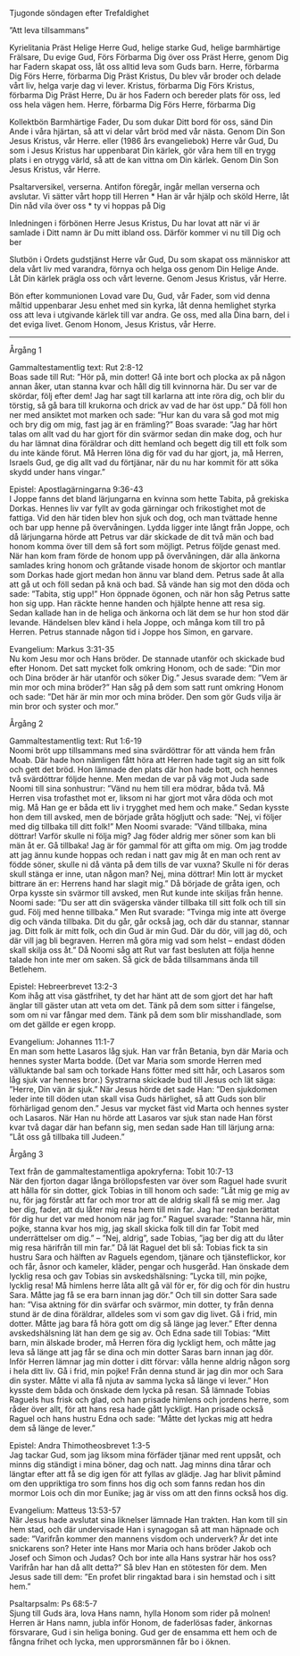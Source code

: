 ﻿Tjugonde söndagen efter Trefaldighet




”Att leva tillsammans”




Kyrielitania
Präst        Helige Herre Gud, helige starke Gud, helige barmhärtige Frälsare, Du evige Gud,
Förs        Förbarma Dig över oss
Präst        Herre, genom Dig har Fadern skapat oss, låt oss alltid leva som Guds barn. Herre, förbarma Dig
Förs        Herre, förbarma Dig
Präst        Kristus, Du blev vår broder och delade vårt liv, helga varje dag vi lever. Kristus, förbarma Dig
Förs        Kristus, förbarma Dig
Präst        Herre, Du är hos Fadern och bereder plats för oss, led oss hela vägen hem. Herre, förbarma Dig
Förs        Herre, förbarma Dig




Kollektbön
Barmhärtige Fader, Du som dukar Ditt bord för oss, sänd Din Ande i våra hjärtan, så att vi delar vårt bröd med vår nästa. Genom Din Son Jesus Kristus, vår Herre.
eller (1986 års evangeliebok)
Herre vår Gud, Du som i Jesus Kristus har uppenbarat Din kärlek, gör våra hem till en trygg plats i en otrygg värld, så att de kan vittna om Din kärlek.
Genom Din Son Jesus Kristus, vår Herre.




Psaltarversikel, verserna. Antifon föregår, ingår mellan verserna och avslutar.
Vi sätter vårt hopp till Herren * Han är vår hjälp och sköld
Herre, låt Din nåd vila över oss * ty vi hoppas på Dig




Inledningen i förbönen
Herre Jesus Kristus, Du har lovat att när vi är samlade i Ditt namn är Du mitt ibland oss. Därför kommer vi nu till Dig och ber




Slutbön i Ordets gudstjänst
Herre vår Gud, Du som skapat oss människor att dela vårt liv med varandra, förnya och helga oss genom Din Helige Ande. Låt Din kärlek prägla oss och vårt leverne. Genom Jesus Kristus, vår Herre.




Bön efter kommunionen
Lovad vare Du, Gud, vår Fader, som vid denna måltid uppenbarar Jesu enhet med sin kyrka, låt denna hemlighet styrka oss att leva i utgivande kärlek till var andra. Ge oss, med alla Dina barn, del i det eviga livet. Genom Honom, Jesus Kristus, vår Herre.




________________
Årgång 1




Gammaltestamentlig text: Rut 2:8-12  
Boas sade till Rut: ”Hör på, min dotter! Gå inte bort och plocka ax på någon annan åker, utan stanna kvar och håll dig till kvinnorna här. Du ser var de skördar, följ efter dem! Jag har sagt till karlarna att inte röra dig, och blir du törstig, så gå bara till krukorna och drick av vad de har öst upp.” Då föll hon ner med ansiktet mot marken och sade: ”Hur kan du vara så god mot mig och bry dig om mig, fast jag är en främling?” Boas svarade: ”Jag har hört talas om allt vad du har gjort för din svärmor sedan din make dog, och hur du har lämnat dina föräldrar och ditt hemland och begett dig till ett folk som du inte kände förut. Må Herren löna dig för vad du har gjort, ja, må Herren, Israels Gud, ge dig allt vad du förtjänar, när du nu har kommit för att söka skydd under hans vingar.” 




Epistel: Apostlagärningarna 9:36-43  
I Joppe fanns det bland lärjungarna en kvinna som hette Tabita, på grekiska Dorkas. Hennes liv var fyllt av goda gärningar och frikostighet mot de fattiga. Vid den här tiden blev hon sjuk och dog, och man tvättade henne och bar upp henne på övervåningen. Lydda ligger inte långt från Joppe, och då lärjungarna hörde att Petrus var där skickade de dit två män och bad honom komma över till dem så fort som möjligt. Petrus följde genast med. När han kom fram förde de honom upp på övervåningen, där alla änkorna samlades kring honom och gråtande visade honom de skjortor och mantlar som Dorkas hade gjort medan hon ännu var bland dem. Petrus sade åt alla att gå ut och föll sedan på knä och bad. Så vände han sig mot den döda och sade: ”Tabita, stig upp!” Hon öppnade ögonen, och när hon såg Petrus satte hon sig upp. Han räckte henne handen och hjälpte henne att resa sig. Sedan kallade han in de heliga och änkorna och lät dem se hur hon stod där levande. Händelsen blev känd i hela Joppe, och många kom till tro på Herren. Petrus stannade någon tid i Joppe hos Simon, en garvare.
 
Evangelium: Markus 3:31-35  
Nu kom Jesu mor och Hans bröder. De stannade utanför och skickade bud efter Honom. Det satt mycket folk omkring Honom, och de sade: ”Din mor och Dina bröder är här utanför och söker Dig.” Jesus svarade dem: ”Vem är min mor och mina bröder?” Han såg på dem som satt runt omkring Honom och sade: ”Det här är min mor och mina bröder. Den som gör Guds vilja är min bror och syster och mor.”
 




Årgång 2




Gammaltestamentlig text: Rut 1:6-19  
Noomi bröt upp tillsammans med sina svärdöttrar för att vända hem från Moab. Där hade hon nämligen fått höra att Herren hade tagit sig an sitt folk och gett det bröd. Hon lämnade den plats där hon hade bott, och hennes två svärdöttrar följde henne. Men medan de var på väg mot Juda sade Noomi till sina sonhustrur: ”Vänd nu hem till era mödrar, båda två. Må Herren visa trofasthet mot er, liksom ni har gjort mot våra döda och mot mig. Må Han ge er båda ett liv i trygghet med hem och make.” Sedan kysste hon dem till avsked, men de började gråta högljutt och sade: ”Nej, vi följer med dig tillbaka till ditt folk!” Men Noomi svarade: ”Vänd tillbaka, mina döttrar! Varför skulle ni följa mig? Jag föder aldrig mer söner som kan bli män åt er. Gå tillbaka! Jag är för gammal för att gifta om mig. Om jag trodde att jag ännu kunde hoppas och redan i natt gav mig åt en man och rent av födde söner, skulle ni då vänta på dem tills de var vuxna? Skulle ni för deras skull stänga er inne, utan någon man? Nej, mina döttrar! Min lott är mycket bittrare än er: Herrens hand har slagit mig.” Då började de gråta igen, och Orpa kysste sin svärmor till avsked, men Rut kunde inte skiljas från henne. Noomi sade: ”Du ser att din svägerska vänder tillbaka till sitt folk och till sin gud. Följ med henne tillbaka.” Men Rut svarade: ”Tvinga mig inte att överge dig och vända tillbaka. Dit du går, går också jag, och där du stannar, stannar jag. Ditt folk är mitt folk, och din Gud är min Gud. Där du dör, vill jag dö, och där vill jag bli begraven. Herren må göra mig vad som helst – endast döden skall skilja oss åt.” 
Då Noomi såg att Rut var fast besluten att följa henne talade hon inte mer om saken. Så gick de båda tillsammans ända till Betlehem.




Epistel: Hebreerbrevet 13:2-3  
Kom ihåg att visa gästfrihet, ty det har hänt att de som gjort det har haft änglar till gäster utan att veta om det. Tänk på dem som sitter i fängelse, som om ni var fångar med dem. Tänk på dem som blir misshandlade, som om det gällde er egen kropp. 




Evangelium: Johannes 11:1-7  
En man som hette Lasaros låg sjuk. Han var från Betania, byn där Maria och hennes syster Marta bodde. (Det var Maria som smorde Herren med välluktande bal sam och torkade Hans fötter med sitt hår, och Lasaros som låg sjuk var hennes bror.) 
Systrarna skickade bud till Jesus och lät säga: ”Herre, Din vän är sjuk.” När Jesus hörde det sade Han: ”Den sjukdomen leder inte till döden utan skall visa Guds härlighet, så att Guds son blir förhärligad genom den.” Jesus var mycket fäst vid Marta och hennes syster och Lasaros. När Han nu hörde att Lasaros var sjuk stan nade Han först kvar två dagar där han befann sig, men sedan sade Han till lärjung arna: ”Låt oss gå tillbaka till Judeen.” 








Årgång 3




Text från de gammaltestamentliga apokryferna: Tobit 10:7-13  
När den fjorton dagar långa bröllopsfesten var över som Raguel hade svurit att hålla för sin dotter, gick Tobias in till honom och sade: ”Låt mig ge mig av nu, för jag förstår att far och mor tror att de aldrig skall få se mig mer. Jag ber dig, fader, att du låter mig resa hem till min far. Jag har redan berättat för dig hur det var med honom när jag for.” Raguel svarade: ”Stanna här, min pojke, stanna kvar hos mig, jag skall skicka folk till din far Tobit med underrättelser om dig.” – ”Nej, aldrig”, sade Tobias, ”jag ber dig att du låter mig resa härifrån till min far.” Då lät Raguel det bli så: Tobias fick ta sin hustru Sara och hälften av Raguels egendom, tjänare och tjänsteflickor, kor och får, åsnor och kameler, kläder, pengar och husgeråd. Han önskade dem lycklig resa och gav Tobias sin avskedshälsning: ”Lycka till, min pojke, lycklig resa! Må himlens herre låta allt gå väl för er, för dig och för din hustru Sara. Måtte jag få se era barn innan jag dör.” Och till sin dotter Sara sade han: ”Visa aktning för din svärfar och svärmor, min dotter, ty från denna stund är de dina föräldrar, alldeles som vi som gav dig livet. Gå i frid, min dotter. Måtte jag bara få höra gott om dig så länge jag lever.” Efter denna avskedshälsning lät han dem ge sig av.
Och Edna sade till Tobias: ”Mitt barn, min älskade broder, må Herren föra dig lyckligt hem, och måtte jag leva så länge att jag får se dina och min dotter Saras barn innan jag dör. Inför Herren lämnar jag min dotter i ditt förvar: vålla henne aldrig någon sorg i hela ditt liv. Gå i frid, min pojke! Från denna stund är jag din mor och Sara din syster. Måtte vi alla få njuta av samma lycka så länge vi lever.” Hon kysste dem båda och önskade dem lycka på resan. Så lämnade Tobias Raguels hus frisk och glad, och han prisade himlens och jordens herre, som råder över allt, för att hans resa hade gått lyckligt. Han prisade också Raguel och hans hustru Edna och sade: ”Måtte det lyckas mig att hedra dem så länge de lever.”
 
Epistel: Andra Thimotheosbrevet 1:3-5  
Jag tackar Gud, som jag liksom mina förfäder tjänar med rent uppsåt, och minns dig ständigt i mina böner, dag och natt. Jag minns dina tårar och längtar efter att få se dig igen för att fyllas av glädje. Jag har blivit påmind om den uppriktiga tro som finns hos dig och som fanns redan hos din mormor Lois och din mor Eunike; jag är viss om att den finns också hos dig. 




Evangelium: Matteus 13:53-57  
När Jesus hade avslutat sina liknelser lämnade Han trakten. Han kom till sin hem stad, och där undervisade Han i synagogan så att man häpnade och sade: ”Varifrån kommer den mannens visdom och underverk? Är det inte snickarens son? Heter inte Hans mor Maria och hans bröder Jakob och Josef och Simon och Judas? Och bor inte alla Hans systrar här hos oss? Varifrån har han då allt detta?” Så blev Han en stötesten för dem. Men Jesus sade till dem: ”En profet blir ringaktad bara i sin hemstad och i sitt hem.” 








Psaltarpsalm: Ps 68:5-7  
Sjung till Guds ära, lova Hans namn, hylla Honom som rider på molnen!
Herren är Hans namn, jubla inför Honom, de faderlösas fader, änkornas försvarare,    Gud i sin heliga boning. 
Gud ger de ensamma ett hem och de fångna frihet och lycka, men upprorsmännen får bo i öknen.